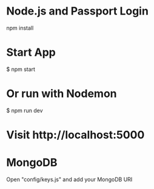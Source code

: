 # Node.js and Passport Login
npm install

# Start App
$ npm start

# Or run with Nodemon
$ npm run dev

# Visit http://localhost:5000

# MongoDB
Open "config/keys.js" and add your MongoDB URI
